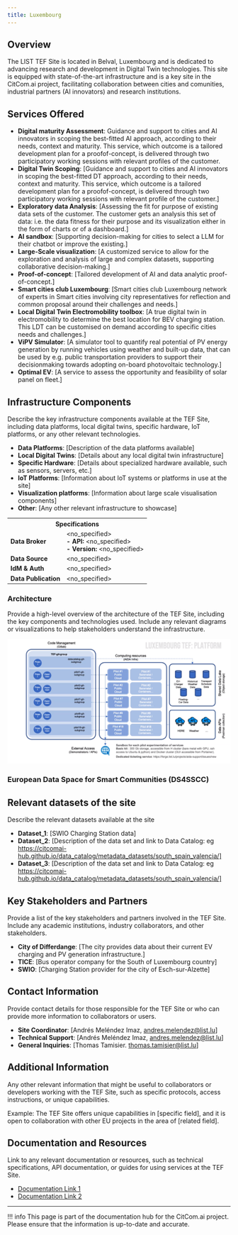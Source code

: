 ```yaml
---
title: Luxembourg
---
```


## Overview

The LIST TEF Site is located in Belval, Luxembourg and is dedicated to advancing research and development in Digital Twin technologies. This site is equipped with state-of-the-art infrastructure and is a key site in the CitCom.ai project, facilitating collaboration between cities and comunities, industrial partners (AI innovators) and research institutions.

## Services Offered

- **Digital maturity Assessment**: Guidance and support to cities and AI innovators in scoping the best-fitted AI approach, according to their needs, context and maturity. This service, which outcome is a tailored development plan for a proofof-concept, is delivered through two participatory working sessions with relevant profiles of the customer.
- **Digital Twin Scoping**: [Guidance and support to cities and AI innovators in scoping the best-fitted DT approach, according to their needs, context and maturity. This service, which outcome is a tailored development plan for a proofof-concept, is delivered through two participatory working sessions with relevant profile of the customer.]
- **Exploratory data Analysis**: [Assessing the fit for purpose of existing data sets of the customer. The customer gets an analysis this set of data: i.e. the data fitness for their purpose and its visualization either in the form of charts or of a dashboard.]
- **AI sandbox**: [Supporting decision-making for cities to select a LLM for their chatbot or improve the existing.]
- **Large-Scale visualization**: [A customized service to allow for the exploration and analysis of large and complex datasets, supporting collaborative decision-making.]
- **Proof-of-concept**: [Tailored development of AI and data analytic proof-of-concept.]
- **Smart cities club Luxembourg**: [Smart cities club Luxembourg network of experts in Smart cities involving city representatives for reflection and common proposal around their challenges and needs.]
- **Local Digital Twin Electromobility toolbox**: [A true digital twin in electromobility to determine the best location for BEV charging station. This LDT can be customised on demand according to specific cities needs and challenges.]
- **ViPV Simulator**: [A simulator tool to quantify real potential of PV energy generation by running vehicles using weather and built-up data, that can be used by e.g. public transportation providers to support their decisionmaking towards adopting on-board photovoltaic technology.]
- **Optimal EV**: [A service to assess the opportunity and feasibility of solar panel on fleet.]

## Infrastructure Components

Describe the key infrastructure components available at the TEF Site, including data platforms, local digital twins, specific hardware, IoT platforms, or any other relevant technologies.

- **Data Platforms**: [Description of the data platforms available]
- **Local Digital Twins**: [Details about any local digital twin infrastructure]
- **Specific Hardware**: [Details about specialized hardware available, such as sensors, servers, etc.]
- **IoT Platforms**: [Information about IoT systems or platforms in use at the site]
- **Visualization platforms**: [Information about large scale visualisation components]
- **Other**: [Any other relevant infrastructure to showcase]

<table>
  <tr>
    <th colspan="2" style="text-align: center;">Specifications</th>
  </tr>
  <tr>
    <td><strong>Data Broker<strong></td>
    <td>
      &lt;no_specified><br>
      <strong>- API:</strong> &lt;no_specified><br>
      <strong>- Version:</strong> &lt;no_specified>
    </td>
  </tr>
  <tr>
    <td><strong>Data Source<strong></td>
    <td>&lt;no_specified></td>
  </tr>
  <tr>
    <td><strong>IdM &amp; Auth<strong></td>
    <td>&lt;no_specified></td>
  </tr>
  <tr>
    <td><strong>Data Publication<strong></td>
    <td>&lt;no_specified></td>
  </tr>
</table>

### Architecture

Provide a high-level overview of the architecture of the TEF Site, including the key components and technologies used. Include any relevant diagrams or visualizations to help stakeholders understand the infrastructure.

![list_arch](./img/list-arch.png)

### European Data Space for Smart Communities (DS4SSCC)
<!-- 
{{ config.extra.labels.ds4ssc_compliant.yes_comp.data_sources }} {{ config.extra.labels.ds4ssc_compliant.yes_comp.data_broker }} {{ config.extra.labels.ds4ssc_compliant.yes_comp.data_api }} {{ config.extra.labels.ds4ssc_compliant.no_comp.data_idm_auth }} {{ config.extra.labels.ds4ssc_compliant.no_comp.data_publication }}

![aarhus_city_lab_arch-ds4sscc](./img/aarhus_city_lab_ds4sscc-arch.svg) -->

## Relevant datasets of the site

Describe the relevant datasets available at the site

- **Dataset_1**: [SWIO Charging Station data]
- **Dataset_2**: [Description of the data set and link to Data Catalog: eg https://citcomai-hub.github.io/data_catalog/metadata_datasets/south_spain_valencia/]
- **Dataset_3**: [Description of the data set and link to Data Catalog: eg https://citcomai-hub.github.io/data_catalog/metadata_datasets/south_spain_valencia/]

## Key Stakeholders and Partners

Provide a list of the key stakeholders and partners involved in the TEF Site. Include any academic institutions, industry collaborators, and other stakeholders.

- **City of Differdange**: [The city provides data about their current EV charging and PV generation infrastructure.]
- **TICE**: [Bus operator company for the South of Luxembourg country]
- **SWIO**: [Charging Station provider for the city of Esch-sur-Alzette]

## Contact Information

Provide contact details for those responsible for the TEF Site or who can provide more information to collaborators or users.

- **Site Coordinator**: [Andrés Meléndez Imaz, andres.melendez@list.lu]
- **Technical Support**: [Andrés Meléndez Imaz, andres.melendez@list.lu]
- **General Inquiries**: [Thomas Tamisier. thomas.tamisier@list.lu]

## Additional Information

Any other relevant information that might be useful to collaborators or developers working with the TEF Site, such as specific protocols, access instructions, or unique capabilities.

Example:
The TEF Site offers unique capabilities in [specific field], and it is open to collaboration with other EU projects in the area of [related field].

## Documentation and Resources

Link to any relevant documentation or resources, such as technical specifications, API documentation, or guides for using services at the TEF Site.

- [Documentation Link 1](#)
- [Documentation Link 2](#)

---

!!! info
    This page is part of the documentation hub for the CitCom.ai project. Please ensure that the information is up-to-date and accurate.

